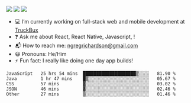 [![](https://badgen.net/twitter/follow/ngregrichardson?icon=twitter)](https://twitter.com/ngregrichardson)
[![](https://badgen.net/badge/Support%20Me%20On/Ko%2Dfi/blue?icon=kofi)](https://ko-fi.com/ngregrichardson)
[![](https://badgen.net/badge/Support%20Me%20On/Liberapay/yellow)](https://liberapay.com/ngregrichardson)

- :computer: I’m currently working on full-stack web and mobile development at [TruckBux](https://truckbux.com)
- :question: Ask me about React, React Native, Javascript, !
- :mailbox_with_mail: How to reach me: <a href="mailto:ngregrichardson@gmail.com">ngregrichardson@gmail.com</a>
- :smiley: Pronouns: He/Him
- :zap: Fun fact: I really like doing one day app builds!

<!--START_SECTION:waka-->
```text
JavaScript   25 hrs 54 mins  ████████████████████▒░░░░   81.90 % 
Java         1 hr 47 mins    █▒░░░░░░░░░░░░░░░░░░░░░░░   05.67 % 
CSS          57 mins         ▓░░░░░░░░░░░░░░░░░░░░░░░░   03.02 % 
JSON         46 mins         ▓░░░░░░░░░░░░░░░░░░░░░░░░   02.46 % 
Other        27 mins         ▒░░░░░░░░░░░░░░░░░░░░░░░░   01.46 % 
```
<!--END_SECTION:waka-->
